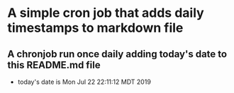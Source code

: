A simple cron job that adds daily timestamps to markdown file
============================================================
## A chronjob run once daily adding today's date to this README.md file
* today's date is Mon Jul 22 22:11:12 MDT 2019
